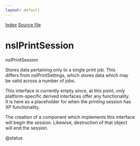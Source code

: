 ```yaml
---
layout: default
---
```

<div id='links'><a href="../index.html">Index</a>
<a href="http://dxr.mozilla.org/mozilla-central/source/widget/nsIPrintSession.idl">Source file</a>
</div>

# nsIPrintSession #
  
nsIPrintSession  
  
Stores data pertaining only to a single print job. This  
differs from nsIPrintSettings, which stores data which may  
be valid across a number of jobs.  
  
This interface is currently empty since, at this point, only  
platform-specific derived interfaces offer any functionality.  
It is here as a placeholder for when the printing session has  
XP functionality.  
  
The creation of a component which implements this interface  
will begin the session. Likewise, destruction of that object  
will end the session.  
  
@status  
  

